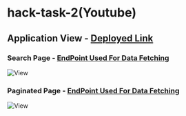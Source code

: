 # hack-task-2(Youtube)

## Application View - [Deployed Link](https://task2-youtube-server.netlify.app/)

### Search Page - [EndPoint Used For Data Fetching](https://youtube-server-vmap.onrender.com/search)
![View](https://github.com/ParbhatKataria1/hack-task-2/assets/113490540/d281a297-01e2-41bd-8263-3b2528a0ad0e)

### Paginated Page - [EndPoint Used For Data Fetching](https://youtube-server-vmap.onrender.com)
![View](https://github.com/ParbhatKataria1/hack-task-2/assets/113490540/514df8e9-382f-40c9-b60c-010317890b4d)

